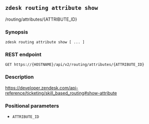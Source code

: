 ## `zdesk routing attribute show`

/routing/attributes/{ATTRIBUTE_ID}

### Synopsis

    zdesk routing attribute show [ ... ]

### REST endpoint

    GET https://{HOSTNAME}/api/v2/routing/attributes/{ATTRIBUTE_ID}

### Description

https://developer.zendesk.com/api-reference/ticketing/skill_based_routing#show-attribute

### Positional parameters

* `ATTRIBUTE_ID`

